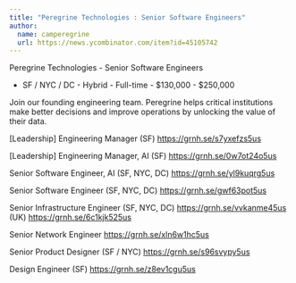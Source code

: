 ```yaml
---
title: "Peregrine Technologies : Senior Software Engineers"
author:
  name: camperegrine
  url: https://news.ycombinator.com/item?id=45105742
---
```

Peregrine Technologies - Senior Software Engineers
 - SF &#x2F; NYC &#x2F; DC - Hybrid - Full-time - $130,000 - $250,000

Join our founding engineering team. Peregrine helps critical institutions make better decisions and improve operations by unlocking the value of their data.

[Leadership] Engineering Manager
(SF) <a href="https:&#x2F;&#x2F;grnh.se&#x2F;s7yxefzs5us" rel="nofollow">https:&#x2F;&#x2F;grnh.se&#x2F;s7yxefzs5us</a>

[Leadership] Engineering Manager, AI
(SF) <a href="https:&#x2F;&#x2F;grnh.se&#x2F;0w7ot24o5us" rel="nofollow">https:&#x2F;&#x2F;grnh.se&#x2F;0w7ot24o5us</a>

Senior Software Engineer, AI
(SF, NYC, DC) <a href="https:&#x2F;&#x2F;grnh.se&#x2F;yl9kuqrg5us" rel="nofollow">https:&#x2F;&#x2F;grnh.se&#x2F;yl9kuqrg5us</a>

Senior Software Engineer
(SF, NYC, DC) <a href="https:&#x2F;&#x2F;grnh.se&#x2F;gwf63pot5us" rel="nofollow">https:&#x2F;&#x2F;grnh.se&#x2F;gwf63pot5us</a>

Senior Infrastructure Engineer
(SF, NYC, DC) <a href="https:&#x2F;&#x2F;grnh.se&#x2F;vvkanme45us" rel="nofollow">https:&#x2F;&#x2F;grnh.se&#x2F;vvkanme45us</a>
(UK) <a href="https:&#x2F;&#x2F;grnh.se&#x2F;6c1kjk525us" rel="nofollow">https:&#x2F;&#x2F;grnh.se&#x2F;6c1kjk525us</a>

Senior Network Engineer
<a href="https:&#x2F;&#x2F;grnh.se&#x2F;xln6w1hc5us" rel="nofollow">https:&#x2F;&#x2F;grnh.se&#x2F;xln6w1hc5us</a>

Senior Product Designer
(SF &#x2F; NYC) <a href="https:&#x2F;&#x2F;grnh.se&#x2F;s96svypy5us" rel="nofollow">https:&#x2F;&#x2F;grnh.se&#x2F;s96svypy5us</a>

Design Engineer
(SF) <a href="https:&#x2F;&#x2F;grnh.se&#x2F;z8ev1cgu5us" rel="nofollow">https:&#x2F;&#x2F;grnh.se&#x2F;z8ev1cgu5us</a>
<JobApplication />

